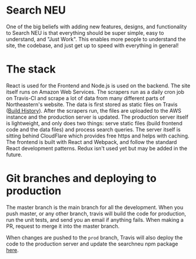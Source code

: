 # Search NEU

One of the big beliefs with adding new features, designs, and functionality to Search NEU is that everything should be super simple, easy to understand, and "Just Work". This enables more people to understand the site, the codebase, and just get up to speed with everything in general!

# The stack

React is used for the Frontend and Node.js is used on the backend. The site itself runs on Amazon Web Services. The scrapers run as a daily cron job on Travis-CI and scrape a lot of data from many different parts of Northeastern's website. The data is first stored as static files on Travis ([Build History](https://travis-ci.org/ryanhugh/searchneu/builds)). After the scrapers run, the files are uploaded to the AWS instance and the production server is updated. The production server itself is lightweight, and only does two things: serve static files (build frontend code and the data files) and process search queries. The server itself is sitting behind CloudFlare which provides free https and helps with caching. The frontend is built with React and Webpack, and follow the standard React development patterns. Redux isn't used yet but may be added in the future. 

# Git branches and deploying to production

The master branch is the main branch for all the development. When you push master, or any other branch, travis will build the code for production, run the unit tests, and send you an email if anything fails. When making a PR, request to merge it into the master branch. 

When changes are pushed to the `prod` branch, Travis will also deploy the code to the production server and update the searchneu npm package [here](https://www.npmjs.com/package/searchneu). 

